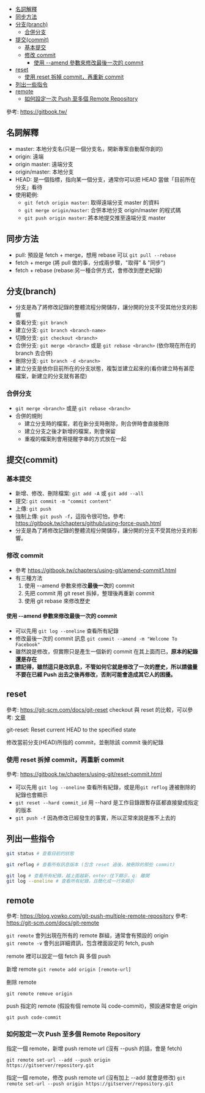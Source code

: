 - [名詞解釋](#名詞解釋)
- [同步方法](#同步方法)
- [分支(branch)](#分支branch)
  - [合併分支](#合併分支)
- [提交(commit)](#提交commit)
  - [基本提交](#基本提交)
  - [修改 commit](#修改-commit)
    - [使用 --amend 參數來修改最後一次的 commit](#使用---amend-參數來修改最後一次的-commit)
- [reset](#reset)
  - [使用 reset 拆掉 commit，再重新 commit](#使用-reset-拆掉-commit再重新-commit)
- [列出一些指令](#列出一些指令)
- [remote](#remote)
  - [如何設定一次 Push 至多個 Remote Repository](#如何設定一次-push-至多個-remote-repository)

參考: https://gitbook.tw/

## 名詞解釋

- master: 本地分支名(只是一個分支名，開新專案自動幫你創的)
- origin: 遠端
- origin master: 遠端分支
- origin/master: 本地分支
- HEAD: 是一個指標，指向某一個分支，通常你可以把 HEAD 當做「目前所在分支」看待
- 使用範例:
  - `git fetch origin master`: 取得遠端分支 master 的資料
  - `git merge origin/master`: 合併本地分支 origin/master 的程式碼
  - `git push origin master`: 將本地提交推至遠端分支 master

## 同步方法

- pull: 預設是 fetch + merge，想用 rebase 可以 `git pull --rebase`
- fetch + merge (將 pull 做的事，分成兩步驟，"取得" & "同步")
- fetch + rebase (rebase:另一種合併方式，會修改到歷史紀錄)

## 分支(branch)

- 分支是為了將修改記錄的整體流程分開儲存，讓分開的分支不受其他分支的影響
- 查看分支: `git branch`
- 建立分支: `git branch <branch-name>`
- 切換分支: `git checkout <branch>`
- 合併分支: `git merge <branch>` 或是 `git rebase <branch>` (依你現在所在的 branch 去合併)
- 刪除分支: `git branch -d <branch>`
- 建立分支是依你目前所在的分支狀態，複製並建立起來的(看你建立時有甚麼檔案，新建立的分支就有甚麼)

### 合併分支

- `git merge <branch>` 或是 `git rebase <branch>`
- 合併的規則
  - 建立分支時的檔案，若在新分支時刪除，則合併時會直接刪除
  - 建立分支之後才新增的檔案，則會保留
  - 重複的檔案則會用提醒字串的方式放在一起

## 提交(commit)

### 基本提交

- 新增、修改、刪除檔案: `git add -A` 或 `git add --all`
- 提交: `git commit -m "commit content"`
- 上傳: `git push`
- 強制上傳: `git push -f`，這指令很可怕，參考: https://gitbook.tw/chapters/github/using-force-push.html
- 分支是為了將修改記錄的整體流程分開儲存，讓分開的分支不受其他分支的影響。

### 修改 commit

- 參考 https://gitbook.tw/chapters/using-git/amend-commit1.html
- 有三種方法
  1. 使用 --amend 參數來修改**最後一次**的 commit
  2. 先把 commit 用 git reset 拆掉，整理後再重新 commit
  3. 使用 git rebase 來修改歷史

#### 使用 --amend 參數來修改最後一次的 commit

- 可以先用 `git log --oneline` 查看所有紀錄
- 修改最後一次的 commit 訊息 `git commit --amend -m "Welcome To Facebook"`
- 雖然說是修改，但實際只是產生一個新的 commit 在其上面而已，**原本的紀錄還是存在**
- **請記得，雖然這只是改訊息，不管如何它就是修改了一次的歷史，所以請儘量不要在已經 Push 出去之後再修改，否則可能會造成其它人的困擾。**

## reset

參考: https://git-scm.com/docs/git-reset
checkout 與 reset 的比較，可以參考: [文章](https://medicineyeh.wordpress.com/2015/01/22/%E7%B4%B0%E8%AA%AAgit-reset%E5%92%8Cgit-checkout%E7%9A%84%E4%B8%8D%E5%90%8C%E4%B9%8B%E8%99%95)

git-reset: Reset current HEAD to the specified state

修改當前分支(HEAD)所指的 commit，並刪除該 commit 後的紀錄

### 使用 reset 拆掉 commit，再重新 commit

參考: https://gitbook.tw/chapters/using-git/reset-commit.html

- 可以先用 `git log --oneline` 查看所有紀錄，或是用`git reflog` 連被刪除的紀錄也會顯示
- `git reset --hard commit_id` 用 --hard 是工作目錄跟暫存區都直接變成指定的版本
- `git push -f` 因為修改已經發生的事實，所以正常來說是推不上去的

## 列出一些指令

```sh
git status # 查看目前的狀態

git reflog # 查看所有訊息版本 (包含 reset 過後，被刪除的那些 commit)

git log # 查看所有紀錄，越上面越新，enter:往下顯示，q: 離開
git log --oneline # 查看所有紀錄，且簡化成一行來顯示
```

## remote

參考: https://blog.yowko.com/git-push-multiple-remote-repository
參考: https://git-scm.com/docs/git-remote

`git remote` 會列出現在所有的 remote 群組，通常會有預設的 origin  
`git remote -v` 會列出詳細資訊，包含裡面設定的 fetch, push

remote 裡可以設定一個 fetch 與 多個 push

新增 remote
`git remote add origin [remote-url]`

刪除 remote

`git remote remove origin`

push 指定的 remote (假設有個 remote 叫 code-commit)，預設通常會是 origin

`git push code-commit`

### 如何設定一次 Push 至多個 Remote Repository

指定一個 remote，新增 push remote url (沒有 --push 的話，會是 fetch)

`git remote set-url --add --push origin https://gitserver/repository.git`

指定一個 remote，修改 push remote url (沒有加上 --add 就會是修改)
`git remote set-url --push origin https://gitserver/repository.git`
